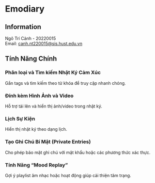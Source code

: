 # Emodiary

## Information
Ngô Trí Cảnh - 20220015  
Email: canh.nt220015@sis.hust.edu.vn  

## Tính Năng Chính 

### Phân loại và Tìm kiếm Nhật Ký Cảm Xúc
Gắn tags và tìm kiếm theo từ khóa để truy cập nhanh chóng.

### Đính kèm Hình Ảnh và Video
Hỗ trợ tải lên và hiển thị ảnh/video trong nhật ký.

### Lịch Sự Kiện
Hiển thị nhật ký theo dạng lịch.

### Tạo Ghi Chú Bí Mật (Private Entries)
Cho phép bảo mật ghi chú với mật khẩu hoặc các phương thức xác thực.

### Tính Năng “Mood Replay”
Gợi ý playlist âm nhạc hoặc hoạt động giúp cải thiện tâm trạng.